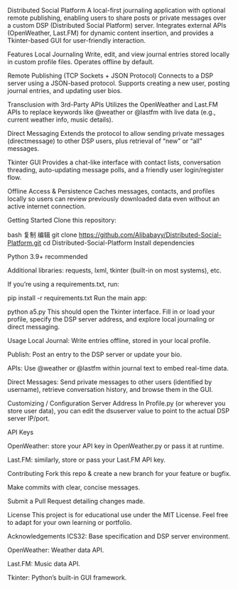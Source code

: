Distributed Social Platform
A local-first journaling application with optional remote publishing, enabling users to share posts or private messages over a custom DSP (Distributed Social Platform) server. Integrates external APIs (OpenWeather, Last.FM) for dynamic content insertion, and provides a Tkinter-based GUI for user-friendly interaction.

Features
Local Journaling
Write, edit, and view journal entries stored locally in custom profile files. Operates offline by default.

Remote Publishing (TCP Sockets + JSON Protocol)
Connects to a DSP server using a JSON-based protocol. Supports creating a new user, posting journal entries, and updating user bios.

Transclusion with 3rd-Party APIs
Utilizes the OpenWeather and Last.FM APIs to replace keywords like @weather or @lastfm with live data (e.g., current weather info, music details).

Direct Messaging
Extends the protocol to allow sending private messages (directmessage) to other DSP users, plus retrieval of “new” or “all” messages.

Tkinter GUI
Provides a chat-like interface with contact lists, conversation threading, auto-updating message polls, and a friendly user login/register flow.

Offline Access & Persistence
Caches messages, contacts, and profiles locally so users can review previously downloaded data even without an active internet connection.


Getting Started
Clone this repository:

bash
复制
编辑
git clone https://github.com/Alibabayy/Distributed-Social-Platform.git
cd Distributed-Social-Platform
Install dependencies

Python 3.9+ recommended

Additional libraries: requests, lxml, tkinter (built-in on most systems), etc.

If you’re using a requirements.txt, run:

pip install -r requirements.txt
Run the main app:

python a5.py
This should open the Tkinter interface. Fill in or load your profile, specify the DSP server address, and explore local journaling or direct messaging.

Usage
Local Journal: Write entries offline, stored in your local profile.

Publish: Post an entry to the DSP server or update your bio.

APIs: Use @weather or @lastfm within journal text to embed real-time data.

Direct Messages: Send private messages to other users (identified by username), retrieve conversation history, and browse them in the GUI.

Customizing / Configuration
Server Address
In Profile.py (or wherever you store user data), you can edit the dsuserver value to point to the actual DSP server IP/port.

API Keys

OpenWeather: store your API key in OpenWeather.py or pass it at runtime.

Last.FM: similarly, store or pass your Last.FM API key.


Contributing
Fork this repo & create a new branch for your feature or bugfix.

Make commits with clear, concise messages.

Submit a Pull Request detailing changes made.

License
This project is for educational use under the MIT License. Feel free to adapt for your own learning or portfolio.

Acknowledgements
ICS32: Base specification and DSP server environment.

OpenWeather: Weather data API.

Last.FM: Music data API.

Tkinter: Python’s built-in GUI framework.

